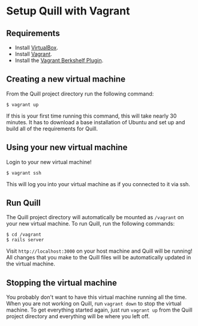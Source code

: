 # Setup Quill with Vagrant

Requirements
------------
* Install [VirtualBox](https://www.virtualbox.org/).
* Install [Vagrant](http://vagrantup.com).
* Install the [Vagrant Berkshelf Plugin](https://github.com/berkshelf/vagrant-berkshelf).

Creating a new virtual machine
------------------------------

From the Quill project directory run the following command:

`$ vagrant up`

If this is your first time running this command, this will take nearly 30 minutes. It has to download a base installation of Ubuntu and set up and build all of the requirements for Quill.

Using your new virtual machine
------------------------------

Login to your new virtual machine!

`$ vagrant ssh`

This will log you into your virtual machine as if you connected to it via ssh.

Run Quill
---------

The Quill project directory will automatically be mounted as `/vagrant` on your new virtual machine. To run Quill, run the following commands:

    $ cd /vagrant
    $ rails server

Visit `http://localhost:3000` on your host machine and Quill will be running! All changes that you make to the Quill files will be automatically updated in the virtual machine.

Stopping the virtual machine
----------------------------

You probably don't want to have this virtual machine running all the time. When you are not working on Quill, run `vagrant down` to stop the virtual machine. To get everything started again, just run `vagrant up` from the Quill project directory and everything will be where you left off.
